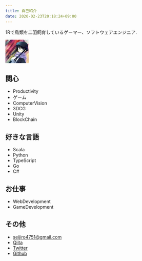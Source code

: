 ```yaml
---
title: 自己紹介
date: 2020-02-23T20:18:24+09:00
---
```


1Rで鳥類を二羽飼育しているゲーマー、ソフトウェアエンジニア.

![thumbnail](images/profile.jpg)

## 関心
- Productivity
- ゲーム
- ComputerVision
- 3DCG
- Unity
- BlockChain

## 好きな言語
- Scala
- Python
- TypeScript
- Go
- C#

## お仕事
- WebDevelopment
- GameDevelopment

## その他
- seijiro4751@gmail.com
- [Qiita](https://qiita.com/ozw_sei)
- [Twitter](https://twitter.com/ozw_sei)
- [Github](https://github.com/ozw-sei/)
